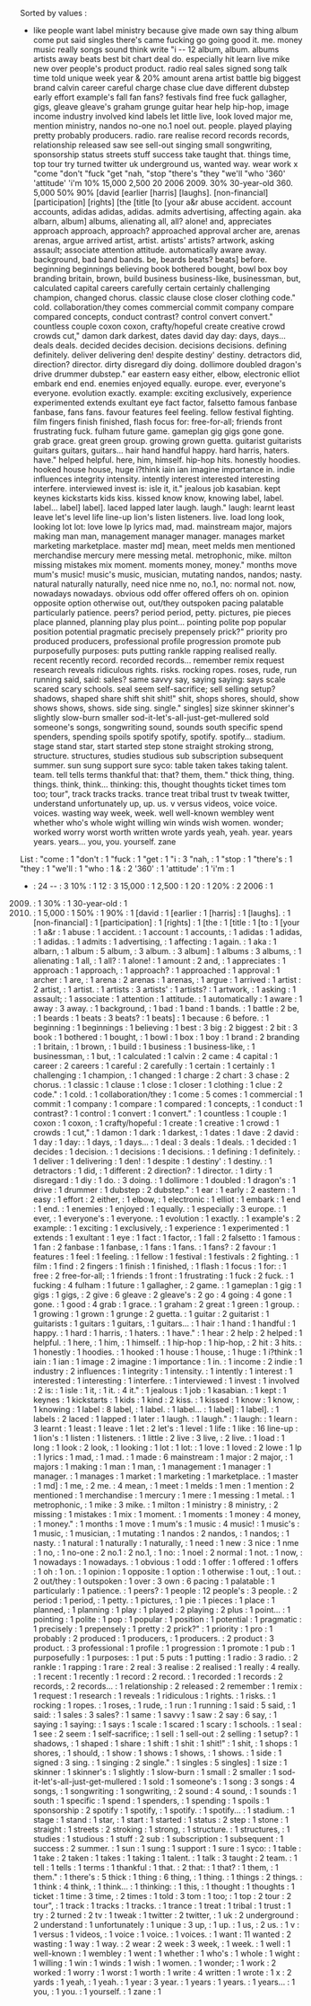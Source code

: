Sorted by values :
- like people want label ministry because give made own say thing album come put said singles there's came fucking go going good it. me. money music really songs sound think write "i -- 12 album, album. albums artists away beats best bit chart deal do. especially hit learn live mike new over people's product product. radio real sales signed song talk time told unique week year & 20% amount arena artist battle big biggest brand calvin career careful charge chase clue dave different dubstep early effort example's fall fan fans? festivals find free fuck gallagher, gigs, gleave gleave's graham grunge guitar hear help hip-hop, image income industry involved kind labels let little live, look loved major me, mention ministry, nandos no-one no.1 noel out. people. played playing pretty probably producers. radio. rare realise record records records, relationship released saw see sell-out singing small songwriting, sponsorship status streets stuff success take taught that. things time, top tour try turned twitter uk underground us, wanted way. wear work x "come "don't "fuck "get "nah, "stop "there's "they "we'll "who '360' 'attitude' 'i'm 10% 15,000 2,500 20 2006 2009. 30% 30-year-old 360. 5,000 50% 90% [david [earlier [harris] [laughs]. [non-financial] [participation] [rights] [the [title [to [your a&r abuse accident. account accounts, adidas adidas, adidas. admits advertising, affecting again. aka albarn, album] albums, alienating all, all? alone! and, appreciates approach approach, approach? approached approval archer are, arenas arenas, argue arrived artist, artist. artists' artists? artwork, asking assault; associate attention attitude. automatically aware away. background, bad band bands. be, beards beats? beats] before. beginning beginnings believing book bothered bought, bowl box boy branding britain, brown, build business business-like, businessman, but, calculated capital careers carefully certain certainly challenging champion, changed chorus. classic clause close closer clothing code." cold. collaboration/they comes commercial commit company compare compared concepts, conduct contrast? control convert convert." countless couple coxon coxon, crafty/hopeful create creative crowd crowds cut," damon dark darkest, dates david day day: days, days... deals deals. decided decides decision. decisions decisions. defining definitely. deliver delivering den! despite destiny' destiny. detractors did, direction? director. dirty disregard diy doing. dollimore doubled dragon's drive drummer dubstep." ear eastern easy either, elbow, electronic elliot embark end end. enemies enjoyed equally. europe. ever, everyone's everyone. evolution exactly. example: exciting exclusively, experience experimented extends exultant eye fact factor, falsetto famous fanbase fanbase, fans fans. favour features feel feeling. fellow festival fighting. film fingers finish finished, flash focus for: free-for-all; friends front frustrating fuck. fulham future game. gameplan gig gigs gone gone. grab grace. great green group. growing grown guetta. guitarist guitarists guitars guitars, guitars... hair hand handful happy. hard harris, haters. have." helped helpful. here, him, himself. hip-hop hits. honestly hoodies. hooked house house, huge i?think iain ian imagine importance in. indie influences integrity intensity. intently interest interested interesting interfere. interviewed invest is: isle it, it." jealous job kasabian. kept keynes kickstarts kids kiss. kissed know know, knowing label, label. label... label] label]. laced lapped later laugh. laugh." laugh: learnt least leave let's level life line-up lion's listen listeners. live. load long look, looking lot lot: love lowe lp lyrics mad, mad. mainstream major, majors making man man, management manager manager. manages market marketing marketplace. master md] mean, meet melds men mentioned merchandise mercury mere messing metal. metrophonic, mike. milton missing mistakes mix moment. moments money, money." months move mum's music! music's music, musician, mutating nandos, nandos; nasty. natural naturally naturally, need nice nme no, no.1, no: normal not. now, nowadays nowadays. obvious odd offer offered offers oh on. opinion opposite option otherwise out, out/they outspoken pacing palatable particularly patience. peers? period period, petty. pictures, pie pieces place planned, planning play plus point... pointing polite pop popular position potential pragmatic precisely prepensely prick?" priority pro produced producers, professional profile progression promote pub purposefully purposes: puts putting rankle rapping realised really. recent recently record. recorded records... remember remix request research reveals ridiculous rights. risks. rocking ropes. roses, rude, run running said, said: sales? same savvy say, saying saying: says scale scared scary schools. seal seem self-sacrifice; sell selling setup? shadows, shaped share shift shit shit!" shit, shops shores, should, show shows shows, shows. side sing. single." singles] size skinner skinner's slightly slow-burn smaller sod-it-let's-all-just-get-mullered sold someone's songs, songwriting sound, sounds south specific spend spenders, spending spoils spotify spotify, spotify. spotify... stadium. stage stand star, start started step stone straight stroking strong, structure. structures, studies studious sub subscription subsequent summer. sun sung support sure syco: table taken takes taking talent. team. tell tells terms thankful that: that? them, them." thick thing, thing. things. think, think... thinking: this, thought thoughts ticket times tom too; tour", track tracks tracks. trance treat tribal trust tv tweak twitter, understand unfortunately up, up. us. v versus videos, voice voice. voices. wasting way week, week. well well-known wembley went whether who's whole wight willing win winds wish women. wonder; worked worry worst worth written wrote yards yeah, yeah. year. years years. years... you, you. yourself. zane 

List :
"come : 1
"don't : 1
"fuck : 1
"get : 1
"i : 3
"nah, : 1
"stop : 1
"there's : 1
"they : 1
"we'll : 1
"who : 1
& : 2
'360' : 1
'attitude' : 1
'i'm : 1
- : 24
-- : 3
10% : 1
12 : 3
15,000 : 1
2,500 : 1
20 : 1
20% : 2
2006 : 1
2009. : 1
30% : 1
30-year-old : 1
360. : 1
5,000 : 1
50% : 1
90% : 1
[david : 1
[earlier : 1
[harris] : 1
[laughs]. : 1
[non-financial] : 1
[participation] : 1
[rights] : 1
[the : 1
[title : 1
[to : 1
[your : 1
a&r : 1
abuse : 1
accident. : 1
account : 1
accounts, : 1
adidas : 1
adidas, : 1
adidas. : 1
admits : 1
advertising, : 1
affecting : 1
again. : 1
aka : 1
albarn, : 1
album : 5
album, : 3
album. : 3
album] : 1
albums : 3
albums, : 1
alienating : 1
all, : 1
all? : 1
alone! : 1
amount : 2
and, : 1
appreciates : 1
approach : 1
approach, : 1
approach? : 1
approached : 1
approval : 1
archer : 1
are, : 1
arena : 2
arenas : 1
arenas, : 1
argue : 1
arrived : 1
artist : 2
artist, : 1
artist. : 1
artists : 3
artists' : 1
artists? : 1
artwork, : 1
asking : 1
assault; : 1
associate : 1
attention : 1
attitude. : 1
automatically : 1
aware : 1
away : 3
away. : 1
background, : 1
bad : 1
band : 1
bands. : 1
battle : 2
be, : 1
beards : 1
beats : 3
beats? : 1
beats] : 1
because : 6
before. : 1
beginning : 1
beginnings : 1
believing : 1
best : 3
big : 2
biggest : 2
bit : 3
book : 1
bothered : 1
bought, : 1
bowl : 1
box : 1
boy : 1
brand : 2
branding : 1
britain, : 1
brown, : 1
build : 1
business : 1
business-like, : 1
businessman, : 1
but, : 1
calculated : 1
calvin : 2
came : 4
capital : 1
career : 2
careers : 1
careful : 2
carefully : 1
certain : 1
certainly : 1
challenging : 1
champion, : 1
changed : 1
charge : 2
chart : 3
chase : 2
chorus. : 1
classic : 1
clause : 1
close : 1
closer : 1
clothing : 1
clue : 2
code." : 1
cold. : 1
collaboration/they : 1
come : 5
comes : 1
commercial : 1
commit : 1
company : 1
compare : 1
compared : 1
concepts, : 1
conduct : 1
contrast? : 1
control : 1
convert : 1
convert." : 1
countless : 1
couple : 1
coxon : 1
coxon, : 1
crafty/hopeful : 1
create : 1
creative : 1
crowd : 1
crowds : 1
cut," : 1
damon : 1
dark : 1
darkest, : 1
dates : 1
dave : 2
david : 1
day : 1
day: : 1
days, : 1
days... : 1
deal : 3
deals : 1
deals. : 1
decided : 1
decides : 1
decision. : 1
decisions : 1
decisions. : 1
defining : 1
definitely. : 1
deliver : 1
delivering : 1
den! : 1
despite : 1
destiny' : 1
destiny. : 1
detractors : 1
did, : 1
different : 2
direction? : 1
director. : 1
dirty : 1
disregard : 1
diy : 1
do. : 3
doing. : 1
dollimore : 1
doubled : 1
dragon's : 1
drive : 1
drummer : 1
dubstep : 2
dubstep." : 1
ear : 1
early : 2
eastern : 1
easy : 1
effort : 2
either, : 1
elbow, : 1
electronic : 1
elliot : 1
embark : 1
end : 1
end. : 1
enemies : 1
enjoyed : 1
equally. : 1
especially : 3
europe. : 1
ever, : 1
everyone's : 1
everyone. : 1
evolution : 1
exactly. : 1
example's : 2
example: : 1
exciting : 1
exclusively, : 1
experience : 1
experimented : 1
extends : 1
exultant : 1
eye : 1
fact : 1
factor, : 1
fall : 2
falsetto : 1
famous : 1
fan : 2
fanbase : 1
fanbase, : 1
fans : 1
fans. : 1
fans? : 2
favour : 1
features : 1
feel : 1
feeling. : 1
fellow : 1
festival : 1
festivals : 2
fighting. : 1
film : 1
find : 2
fingers : 1
finish : 1
finished, : 1
flash : 1
focus : 1
for: : 1
free : 2
free-for-all; : 1
friends : 1
front : 1
frustrating : 1
fuck : 2
fuck. : 1
fucking : 4
fulham : 1
future : 1
gallagher, : 2
game. : 1
gameplan : 1
gig : 1
gigs : 1
gigs, : 2
give : 6
gleave : 2
gleave's : 2
go : 4
going : 4
gone : 1
gone. : 1
good : 4
grab : 1
grace. : 1
graham : 2
great : 1
green : 1
group. : 1
growing : 1
grown : 1
grunge : 2
guetta. : 1
guitar : 2
guitarist : 1
guitarists : 1
guitars : 1
guitars, : 1
guitars... : 1
hair : 1
hand : 1
handful : 1
happy. : 1
hard : 1
harris, : 1
haters. : 1
have." : 1
hear : 2
help : 2
helped : 1
helpful. : 1
here, : 1
him, : 1
himself. : 1
hip-hop : 1
hip-hop, : 2
hit : 3
hits. : 1
honestly : 1
hoodies. : 1
hooked : 1
house : 1
house, : 1
huge : 1
i?think : 1
iain : 1
ian : 1
image : 2
imagine : 1
importance : 1
in. : 1
income : 2
indie : 1
industry : 2
influences : 1
integrity : 1
intensity. : 1
intently : 1
interest : 1
interested : 1
interesting : 1
interfere. : 1
interviewed : 1
invest : 1
involved : 2
is: : 1
isle : 1
it, : 1
it. : 4
it." : 1
jealous : 1
job : 1
kasabian. : 1
kept : 1
keynes : 1
kickstarts : 1
kids : 1
kind : 2
kiss. : 1
kissed : 1
know : 1
know, : 1
knowing : 1
label : 8
label, : 1
label. : 1
label... : 1
label] : 1
label]. : 1
labels : 2
laced : 1
lapped : 1
later : 1
laugh. : 1
laugh." : 1
laugh: : 1
learn : 3
learnt : 1
least : 1
leave : 1
let : 2
let's : 1
level : 1
life : 1
like : 16
line-up : 1
lion's : 1
listen : 1
listeners. : 1
little : 2
live : 3
live, : 2
live. : 1
load : 1
long : 1
look : 2
look, : 1
looking : 1
lot : 1
lot: : 1
love : 1
loved : 2
lowe : 1
lp : 1
lyrics : 1
mad, : 1
mad. : 1
made : 6
mainstream : 1
major : 2
major, : 1
majors : 1
making : 1
man : 1
man, : 1
management : 1
manager : 1
manager. : 1
manages : 1
market : 1
marketing : 1
marketplace. : 1
master : 1
md] : 1
me, : 2
me. : 4
mean, : 1
meet : 1
melds : 1
men : 1
mention : 2
mentioned : 1
merchandise : 1
mercury : 1
mere : 1
messing : 1
metal. : 1
metrophonic, : 1
mike : 3
mike. : 1
milton : 1
ministry : 8
ministry, : 2
missing : 1
mistakes : 1
mix : 1
moment. : 1
moments : 1
money : 4
money, : 1
money." : 1
months : 1
move : 1
mum's : 1
music : 4
music! : 1
music's : 1
music, : 1
musician, : 1
mutating : 1
nandos : 2
nandos, : 1
nandos; : 1
nasty. : 1
natural : 1
naturally : 1
naturally, : 1
need : 1
new : 3
nice : 1
nme : 1
no, : 1
no-one : 2
no.1 : 2
no.1, : 1
no: : 1
noel : 2
normal : 1
not. : 1
now, : 1
nowadays : 1
nowadays. : 1
obvious : 1
odd : 1
offer : 1
offered : 1
offers : 1
oh : 1
on. : 1
opinion : 1
opposite : 1
option : 1
otherwise : 1
out, : 1
out. : 2
out/they : 1
outspoken : 1
over : 3
own : 6
pacing : 1
palatable : 1
particularly : 1
patience. : 1
peers? : 1
people : 12
people's : 3
people. : 2
period : 1
period, : 1
petty. : 1
pictures, : 1
pie : 1
pieces : 1
place : 1
planned, : 1
planning : 1
play : 1
played : 2
playing : 2
plus : 1
point... : 1
pointing : 1
polite : 1
pop : 1
popular : 1
position : 1
potential : 1
pragmatic : 1
precisely : 1
prepensely : 1
pretty : 2
prick?" : 1
priority : 1
pro : 1
probably : 2
produced : 1
producers, : 1
producers. : 2
product : 3
product. : 3
professional : 1
profile : 1
progression : 1
promote : 1
pub : 1
purposefully : 1
purposes: : 1
put : 5
puts : 1
putting : 1
radio : 3
radio. : 2
rankle : 1
rapping : 1
rare : 2
real : 3
realise : 2
realised : 1
really : 4
really. : 1
recent : 1
recently : 1
record : 2
record. : 1
recorded : 1
records : 2
records, : 2
records... : 1
relationship : 2
released : 2
remember : 1
remix : 1
request : 1
research : 1
reveals : 1
ridiculous : 1
rights. : 1
risks. : 1
rocking : 1
ropes. : 1
roses, : 1
rude, : 1
run : 1
running : 1
said : 5
said, : 1
said: : 1
sales : 3
sales? : 1
same : 1
savvy : 1
saw : 2
say : 6
say, : 1
saying : 1
saying: : 1
says : 1
scale : 1
scared : 1
scary : 1
schools. : 1
seal : 1
see : 2
seem : 1
self-sacrifice; : 1
sell : 1
sell-out : 2
selling : 1
setup? : 1
shadows, : 1
shaped : 1
share : 1
shift : 1
shit : 1
shit!" : 1
shit, : 1
shops : 1
shores, : 1
should, : 1
show : 1
shows : 1
shows, : 1
shows. : 1
side : 1
signed : 3
sing. : 1
singing : 2
single." : 1
singles : 5
singles] : 1
size : 1
skinner : 1
skinner's : 1
slightly : 1
slow-burn : 1
small : 2
smaller : 1
sod-it-let's-all-just-get-mullered : 1
sold : 1
someone's : 1
song : 3
songs : 4
songs, : 1
songwriting : 1
songwriting, : 2
sound : 4
sound, : 1
sounds : 1
south : 1
specific : 1
spend : 1
spenders, : 1
spending : 1
spoils : 1
sponsorship : 2
spotify : 1
spotify, : 1
spotify. : 1
spotify... : 1
stadium. : 1
stage : 1
stand : 1
star, : 1
start : 1
started : 1
status : 2
step : 1
stone : 1
straight : 1
streets : 2
stroking : 1
strong, : 1
structure. : 1
structures, : 1
studies : 1
studious : 1
stuff : 2
sub : 1
subscription : 1
subsequent : 1
success : 2
summer. : 1
sun : 1
sung : 1
support : 1
sure : 1
syco: : 1
table : 1
take : 2
taken : 1
takes : 1
taking : 1
talent. : 1
talk : 3
taught : 2
team. : 1
tell : 1
tells : 1
terms : 1
thankful : 1
that. : 2
that: : 1
that? : 1
them, : 1
them." : 1
there's : 5
thick : 1
thing : 6
thing, : 1
thing. : 1
things : 2
things. : 1
think : 4
think, : 1
think... : 1
thinking: : 1
this, : 1
thought : 1
thoughts : 1
ticket : 1
time : 3
time, : 2
times : 1
told : 3
tom : 1
too; : 1
top : 2
tour : 2
tour", : 1
track : 1
tracks : 1
tracks. : 1
trance : 1
treat : 1
tribal : 1
trust : 1
try : 2
turned : 2
tv : 1
tweak : 1
twitter : 2
twitter, : 1
uk : 2
underground : 2
understand : 1
unfortunately : 1
unique : 3
up, : 1
up. : 1
us, : 2
us. : 1
v : 1
versus : 1
videos, : 1
voice : 1
voice. : 1
voices. : 1
want : 11
wanted : 2
wasting : 1
way : 1
way. : 2
wear : 2
week : 3
week, : 1
week. : 1
well : 1
well-known : 1
wembley : 1
went : 1
whether : 1
who's : 1
whole : 1
wight : 1
willing : 1
win : 1
winds : 1
wish : 1
women. : 1
wonder; : 1
work : 2
worked : 1
worry : 1
worst : 1
worth : 1
write : 4
written : 1
wrote : 1
x : 2
yards : 1
yeah, : 1
yeah. : 1
year : 3
year. : 1
years : 1
years. : 1
years... : 1
you, : 1
you. : 1
yourself. : 1
zane : 1
